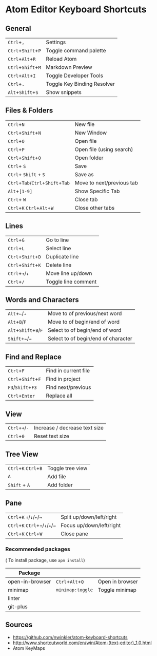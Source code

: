 # Atom Editor Keyboard Shortcuts

## General

|||
------------ | -------------
|`Ctrl`+`,` | Settings|
|`Ctrl`+`Shift`+`P` |	Toggle command palette |
|`Ctrl`+`Alt`+`R` | Reload Atom |
|`Ctrl`+`Shift`+`M` | Markdown Preview |
|`Ctrl`+`Alt`+`I` | Toggle Developer Tools |
|`Ctrl`+`.` | Toggle Key Binding Resolver |
|`Alt`+`Shift`+`S` | Show snippets |

## Files & Folders
|||
------------ | -------------
|`Ctrl`+`N`	| New file |
|`Ctrl`+`Shift`+`N`|	New Window |
|`Ctrl`+`O` |	Open file |
|`Ctrl`+`P` |	Open file (using search)|
|`Ctrl`+`Shift`+`O` |	Open folder |
|`Ctrl`+ `S` |	Save |
|`Ctrl`+ `Shift` + `S` |	Save as |
|`Ctrl`+`Tab`/`Ctrl`+`Shift`+`Tab` | Move to next/previous tab|
|`Alt`+`[1-9]` | Show Specific Tab |
|`Ctrl`+ `W` |	Close tab |
|`Ctrl`+`K` `Ctrl`+`Alt`+`W`  | Close other tabs |

## Lines
|||
------------ | -------------
|`Ctrl`+`G`|	Go to line |
|`Ctrl`+`L` |	Select line |
|`Ctrl`+`Shift`+`D` |	Duplicate line|
|`Ctrl`+`Shift`+`K` |	Delete line |
|`Ctrl`+`↑`/`↓` |	Move line up/down |
|`Ctrl`+`/`|	Toggle line comment |

## Words and Characters
|||
------------ | -------------
|`Alt`+`←`/`→`	| Move to of previous/next word |
|`Alt`+`B`/`F`	| Move to of begin/end of word |
|`Alt`+`Shift`+`B`/`F`	| Select to of begin/end of word |
|`Shift`+`←`/`→`	| Select to of begin/end of character |

## Find and Replace
|||
------------ | -------------
|`Ctrl`+`F` |	Find in current file |
|`Ctrl`+`Shift`+`F`	| Find in project |
|`F3`/`Shift`+`F3` | Find next/previous |
|`Ctrl`+`Enter` |	Replace all |

## View
|||
------------ | -------------
|`Ctrl`+`+`/`-` |	Increase / decrease text size |
|`Ctrl`+`0`	| Reset text size |

## Tree View
|||
------------ | -------------
|`Ctrl`+`K` `Ctrl`+`B` |	Toggle tree view |
|`A` | Add file |
|`Shift` + `A` | Add folder |

## Pane
|||
------------ | -------------
|`Ctrl`+`K` `↑`/`↓`/`←`/`→` | Split up/down/left/right |
|`Ctrl`+`K` `Ctrl`+`↑`/`↓`/`←`/`→` | Focus up/down/left/right |
|`Ctrl`+`K` `Ctrl`+`W` | Close pane |

### Recommended packages
( To install package, use `apm install`)

|Package|||
------------ | ------------- | ------------
|open-in-browser |`Ctrl`+`Alt`+`Q` | Open in browser
|minimap | `minimap:toggle` | Toggle minimap |
|linter ||||
|git-plus |||


## Sources
- https://github.com/nwinkler/atom-keyboard-shortcuts
- http://www.shortcutworld.com/en/win/Atom-(text-editor)_1.0.html
- Atom KeyMaps